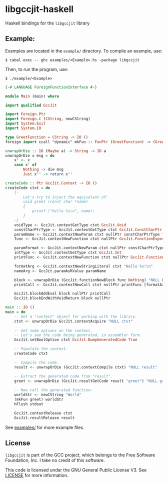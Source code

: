 # libgccjit-haskell
Haskell bindings for the `libgccjit` library

## Example:

Examples are located in the `example/` directory. To compile an example, use:

```console
$ cabal exec -- ghc examples/<Example>.hs -package libgccjit
```

Then, to run the program, use:

```console
$ ./example/<Example>
```

```haskell
{-# LANGUAGE ForeignFunctionInterface #-}

module Main (main) where

import qualified GccJit

import Foreign.Ptr
import Foreign.C (CString, newCString)
import System.Exit
import System.IO

type GreetFunction = CString -> IO ()
foreign import ccall "dynamic" mkFun :: FunPtr (GreetFunction) -> (GreetFunction)

unwrapOrDie :: IO (Maybe a) -> String -> IO a
unwrapOrDie x msg = do
    x' <- x
    case x' of
        Nothing -> die msg
        Just x'' -> return x''

createCode :: Ptr GccJit.Context -> IO ()
createCode ctxt = do
    {-
        Let's try to inject the equivalent of:
        void greet (const char *name)
        {
            printf ("hello %s\n", name);
        }
    -}
    voidType <- GccJit.contextGetType ctxt GccJit.Void
    constCharPtrType <- GccJit.contextGetType ctxt GccJit.ConstCharPtr
    paramName <- GccJit.contextNewParam ctxt nullPtr constCharPtrType "format"
    func <- GccJit.contextNewFunction ctxt nullPtr GccJit.FunctionExported voidType "greet" [paramName] False

    paramFormat <- GccJit.contextNewParam ctxt nullPtr constCharPtrType "format"
    intType <- GccJit.contextGetType ctxt GccJit.Int
    printFunc <- GccJit.contextNewFunction ctxt nullPtr GccJit.FunctionImported intType "printf" [paramFormat] True

    formatArg <- GccJit.contextNewStringLiteral ctxt "Hello %s!\n"
    nameArg <- GccJit.paramAsRValue paramName

    block <- unwrapOrDie (GccJit.functionNewBlock func Nothing) "NULL block"
    printCall <- GccJit.contextNewCall ctxt nullPtr printFunc [formatArg, nameArg]

    GccJit.blockAddEval block nullPtr printCall
    GccJit.blockEndWithVoidReturn block nullPtr

main :: IO ()
main = do
    -- Get a "context" object for working with the library.
    ctxt <- unwrapOrDie GccJit.contextAcquire "NULL ctxt"
    
    -- Set some options on the context.
    -- Let's see the code being generated, in assembler form.
    GccJit.setBoolOption ctxt GccJit.DumpGeneratedCode True

    -- Populate the context.
    createCode ctxt

    -- Compile the code.
    result <- unwrapOrDie (GccJit.contextCompile ctxt) "NULL result"

    -- Extract the generated code from "result".
    greet <- unwrapOrDie (GccJit.resultGetCode result "greet") "NULL greet"
    
    -- Now call the generated function:
    worldStr <- newCString "World"
    (mkFun greet) worldStr
    hFlush stdout

    GccJit.contextRelease ctxt
    GccJit.resultRelease result
```

See [examples/](./examples) for more example files.

## License

`libgccjit` is part of the GCC project, which belongs to the Free Software Foundation, Inc. I take no credit of this software.

This code is licensed under the GNU General Public License V3. See [LICENSE](./LICENSE) for more information.

